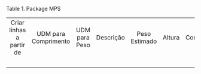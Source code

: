 <div id="d439803e1" class="table">

<div class="table-title">

Table 1. Package
MPS

</div>

<div class="table-contents">

|                          |                      |               |           |               |        |             |                              |           |             |       |            |           |                      |      |         |
| :----------------------: | :------------------: | :-----------: | :-------: | :-----------: | :----: | :---------: | :--------------------------: | :-------: | :---------: | :---: | :--------: | :-------: | :------------------: | :--: | :-----: |
| Criar linhas a partir de | UDM para Comprimento | UDM para Peso | Descrição | Peso Estimado | Altura | Comprimento | Principal No de Rastreamento | Embalagem | Package MPS | Preço | Processado | Seqüência | Núm. de Rastreamento | Peso | Largura |
|                          |                      |               |           |               |        |             |                              |  5000000  |   5000000   |       |   false    |    10     |                      |  0   |         |

</div>

</div>
